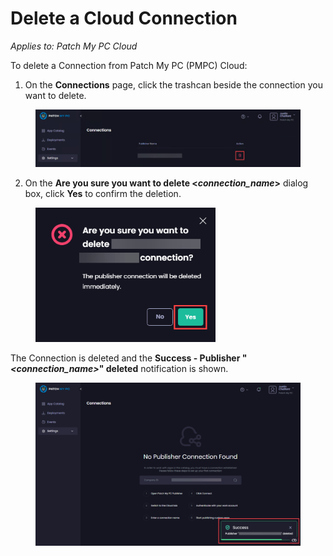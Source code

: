# Delete a Cloud Connection

_Applies to: Patch My PC Cloud_

To delete a Connection from Patch My PC (PMPC) Cloud:

1. On the **Connections** page, click the trashcan beside the connection you want to delete.

<figure><img src="../../../_images/gitbook/image%20%282599%29.png" alt="Clicking the trashcan beside the connection you want to delete" width="563"><figcaption></figcaption></figure>

2. On the **Are you sure you want to delete <**_**connection\_name**_**>** dialog box, click **Yes** to confirm the deletion.

<figure><img src="../../../_images/gitbook/image%20%281711%29.png" alt="“Are you sure you want to delete <connection_name>?” dialog box" width="288"><figcaption></figcaption></figure>

The Connection is deleted and the **Success - Publisher "**_**\<connection\_name>**_**" deleted** notification is shown.

<figure><img src="../../../_images/gitbook/image%20%2898%29.png" alt="“Success - Publisher ‘<connection_name>’ deleted” notification" width="563"><figcaption></figcaption></figure>
